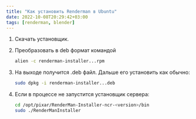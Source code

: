 ```yaml
---
title: "Как установить Renderman в Ubuntu"
date: 2022-10-08T20:29:42+03:00
tags: [renderman, blender]
---
```


1. Скачать установщик.
1. Преобразовать в deb формат командой

    ```bash
    alien -c renderman-installer...rpm
    ```

1. На выходе получится .deb файл. Дальше его установить как обычно:

    ```bash
    sudo dpkg -i renderman-installer...deb
    ```

1. Если в процессе не запустится установщик сервера:

    ```bash
    cd /opt/pixar/RenderMan-Installer-ncr-<version>/bin
    sudo ./RenderManInstaller
    ```
